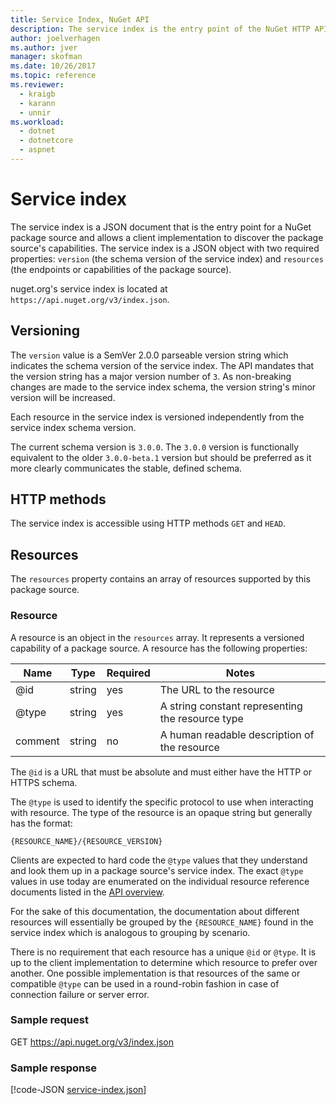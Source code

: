 ```yaml
---
title: Service Index, NuGet API
description: The service index is the entry point of the NuGet HTTP API and enumerates the capabilities of the server.
author: joelverhagen
ms.author: jver
manager: skofman
ms.date: 10/26/2017
ms.topic: reference
ms.reviewer:
  - kraigb
  - karann
  - unnir
ms.workload: 
  - dotnet
  - dotnetcore
  - aspnet
---
```


# Service index

The service index is a JSON document that is the entry point for a NuGet package source and allows a client
implementation to discover the package source's capabilities. The service index is a JSON object with two required
properties: `version` (the schema version of the service index) and `resources`  (the endpoints or capabilities of the
package source).

nuget.org's service index is located at `https://api.nuget.org/v3/index.json`.

## Versioning

The `version` value is a SemVer 2.0.0 parseable version string which indicates the schema version of the service index. The API mandates that the version string has a major version number of `3`. As non-breaking changes are made to the service index schema, the version string's minor version will be increased.

Each resource in the service index is versioned independently from the service index schema version.

The current schema version is `3.0.0`. The `3.0.0` version is functionally equivalent to the older `3.0.0-beta.1`
version but should be preferred as it more clearly communicates the stable, defined schema.

## HTTP methods

The service index is accessible using HTTP methods `GET` and `HEAD`.

## Resources

The `resources` property contains an array of resources supported by this package source.

### Resource

A resource is an object in the `resources` array. It represents a versioned capability of a package source. A
resource has the following properties:

Name          | Type   | Required | Notes
------------- | ------ | -------- | -----
@id           | string | yes      | The URL to the resource
@type         | string | yes      | A string constant representing the resource type
comment       | string | no       | A human readable description of the resource

The `@id` is a URL that must be absolute and must either have the HTTP or HTTPS schema.

The `@type` is used to identify the specific protocol to use when interacting with resource. The type of the resource
is an opaque string but generally has the format:

    {RESOURCE_NAME}/{RESOURCE_VERSION}

Clients are expected to hard code the `@type` values that they understand and look them up in a package source's
service index. The exact `@type` values in use today are enumerated on the individual resource reference documents
listed in the [API overview](overview.md#resources-and-schema).

For the sake of this documentation, the documentation about different resources will essentially be grouped by the
`{RESOURCE_NAME}` found in the service index which is analogous to grouping by scenario. 

There is no requirement that each resource has a unique `@id` or `@type`. It is up to the client implementation to
determine which resource to prefer over another. One possible implementation is that resources of the same or
compatible `@type` can be used in a round-robin fashion in case of connection failure or server error.

### Sample request

GET https://api.nuget.org/v3/index.json

### Sample response

[!code-JSON [service-index.json](./_data/service-index.json)]
